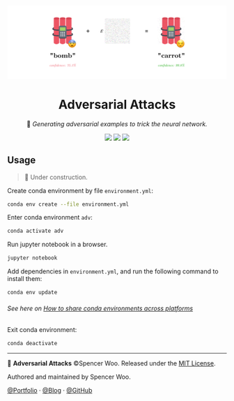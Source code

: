 ![](./assets/banner-adv.png)

<div align="center">

  <h1>Adversarial Attacks</h1>

  🎃 *Generating adversarial examples to trick the neural network.*

  ![](https://img.shields.io/badge/python-3.7.6-4381b2?logo=python&logoColor=white&style=flat-square)
  ![](https://img.shields.io/badge/using-TensorFlow-FF8F10?logo=TensorFlow&logoColor=white&style=flat-square)
  ![](https://img.shields.io/badge/license-MIT-black?&style=flat-square)

 </div>

## Usage

> 🚧 Under construction.

Create conda environment by file `environment.yml`:

```bash
conda env create --file environment.yml
```

Enter conda environment `adv`:

```bash
conda activate adv
```

Run jupyter notebook in a browser.

```bash
jupyter notebook
```

Add dependencies in `environment.yml`, and run the following command to install them:

```bash
conda env update
```

<h6>See here on <a href="https://stackoverflow.com/questions/39280638/how-to-share-conda-environments-across-platforms">How to share conda environments across platforms</a></h6>

Exit conda environment:

```bash
conda deactivate
```

---

🎃 **Adversarial Attacks** ©Spencer Woo. Released under the [MIT License](LICENSE).

Authored and maintained by Spencer Woo.

[@Portfolio](https://spencerwoo.com/) · [@Blog](https://blog.spencerwoo.com/) · [@GitHub](https://github.com/spencerwooo)
